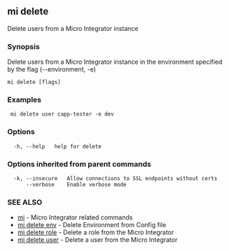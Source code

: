 ## mi delete

Delete users from a Micro Integrator instance

### Synopsis

Delete users from a Micro Integrator instance in the environment specified by the flag (--environment, -e)

```
mi delete [flags]
```

### Examples

```
 mi delete user capp-tester -e dev
```

### Options

```
  -h, --help   help for delete
```

### Options inherited from parent commands

```
  -k, --insecure   Allow connections to SSL endpoints without certs
      --verbose    Enable verbose mode
```

### SEE ALSO

* [mi](mi.md)	 - Micro Integrator related commands
* [mi delete env](mi_delete_env.md)	 - Delete Environment from Config file
* [mi delete role](mi_delete_role.md)	 - Delete a role from the Micro Integrator
* [mi delete user](mi_delete_user.md)	 - Delete a user from the Micro Integrator

